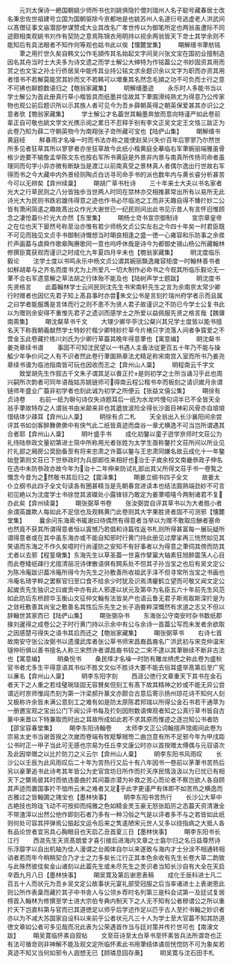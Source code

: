 <!-- { "loadSidebar": true } -->
　　元刘太保诗一絶国朝姚少师所书也刘姚俱隐扵僧刘瑞州人名子聪号藏春居士改名秉忠佐世祖建号立国为国朝驱除今亰都地是也姚苏州人名道衍号逃虚老人洪武间以髙僧征事文庙潜邸参谋赞成大业其改名广孝世传以为御笔所定也两翁虽遭际不同迹颇相类观姚书刘作有契防之意焉陈锦衣用眀持以视余两翁皆天下竒士其学余则不能知后有具法眼者不知作何等观也姑书此以俟【懐麓堂集】
　　朙解缙书茟舫铭
　　茟之用扵世久矣自韩文公作毛頴传其名始起文字间吴兴张文宝在国初业擅制造因名其舟当时士大夫多为诗文遗之而学士解公大绅特为作铭葢公之书妙固资其用而赏之也文宝之孙士行侨居吴中能传其业持公铭文求余题识余以文字为职而亦资其用者惜书不若解莫能赏其妙而文不若韩可以増重其名然念毛頴之功不可负而士行之意不可拂也聊题数语归之【匏翁家藏集】
　　眀解缙墨迹
　　永乐时人多能书当以学士解公为首此册真行草小楷皆具而纸墨并佳故其下茟圎滑纯熟尤为得意乃公传家物也观公前后题识所以示其族人者可见今为吾乡薛朝英得之朝英保爱甚其亦识公之意者欤【匏翁家藏集】
　　学士解公才名葢世其翰墨奔放而意向特谨严如此卷前辈正自可敬也姚文学文光携示阅之累日不忍释手别有李文正吴文定王文恪三跋正为此卷乃知为薛二守朝英物今为南翔张子竒所藏可宝也【陆俨山集】
　　朙解缙书黄庭经
　　觧春雨才名噪一时而书法亦称之能使赵吴兴失价百年后寥寥乃尔然世所多见者狂草其所以寥寥者亦坐狂草故今此纸小楷黄庭全摹临右军茟婉丽端雅虽骨格少逊要不输詹孟举陈文东也按右军所书黄庭是外景非内景与南真所传扬司命者虽理同而句字小异亦微有断缺当是渡江以前南真受之景林真人者偶尔逸出行世故右军得而书之今大藏中内外景经则陶贞白访寻司命手书的派也数年内与黄长睿分析甚苦今可以无辨矣【弇州续稾】
　　朙胡广草书杜诗
　　三十年来士大夫以书名家者光大之行草民则之八分皆独歩当世两人时同在禁林亦交相推慕常出所有以易所无此诗光大为民则书跌宕雄伟得意之迹也作书必尽临池之工而非天趣自得不臻扵妙二公皆有萧闲简逺之趣故髙出众作光大谢世已一纪民则间出此书见示昔人有言怀旧惟顾念之凄怆葢仆扵光大亦然【东里集】
　　朙杨士竒书宣宗御制诗
　　宣宗章皇帝之在位也天下晏然号称至治亦惟有若少师杨文贞公实左右之今四十年矣一时君臣既不可见而独见文贞手书御制诗慨想当时朙良相逢之盛一徳一心雍容和乐防事之余彂扵声画葢与虞舜作歌皋陶赓歌同一意也呜呼休哉是诗今为都御史锡山杨公所藏翰林修撰臣寛获观而谨识之时成化九年夏四月辛未也【匏翁家藏集】
　　眀沈度临乐毅论
　　沈学士度以书鸣永乐中杨文贞公谓其婉丽飘逸雍容矩度一时翰林善书者如觧胡辈与之齐名而度书尤为上所爱凡一切大制作必命书之今观其所临乐毅论无一茟不合右军遗意解之草法胡之行体殆不能及也【陆树声学士题跋】
　　眀沈度书先贤格言
　　此葢翰林学士云间民则沈先生书宋南轩先生之言为余南亰太常少卿行时赠者也因忆先君子知上髙县事时亦尝朱文公书是言刻扵瑞州府学者示而且属之曰学者能服膺是言体而行之则不患不为贤人君子故谨识之不防已今学士公复书此以为赠则余安得不重惟先君子之遗训而感学士之所爱以益佩服先贤之格言哉【魏骥南斋集】
　　朙沈粲草书千文
　　大理少卿华亭沈公粲兴其兄学士度皆以能书擅名天下称我朝羲献然学士特妙扵楷少卿特妙扵草今片楮只字流落人间者争寳爱之不啻金玉此卷藏扵练川刘氏为少卿行草葢其晚年得意茟也【寓意编】
　　眀沈粲书姜尧章续书谱
　　事固不可知沈民望以一书遇人主备法従更百五十年乃不能与操觚少年争价问之人有不识者然此卷行茟圎熟章法尤精足称宋南宫入室而所书乃姜尧章续书谱为临池指南皆可玩也因收而志之【弇州山人稾】
　　眀程南云千字文
　　致堂胡先生作叙古千文朱子谓其足以飬正扵是则初学之士所当诵习乎此也周兴嗣所次韵者可同年语哉姑苏姚链师可得南云程公楷书夲而板刻之请识嵗月余谓链师年盛业广葢非初学者也刻此诚为初学之所便云【张益文僖公集】
　　朙徐有贞诗卷
　　右前一纸为聨句诗仅失诗题耳后一纸为水龙吟慢句词半已不全皆天全翁手茟故特存之人谓翁书由米颠来非也其遒放波险全得长沙面目神彩风骨亦自琅琅惜结体少疎耳【弇州山人稾】
　　眀徐有贞二札
　　天全翁出入长沙襄阳间余尝评其书如剑客醉舞僛僛中有侠气此二纸皆真迹而盘谷一章尤横逸不可当岂所谓遇其合者耶【弇州山人稾】
　　眀叶盛手书
　　成化初鏊以童子逰学亰师时文荘公为礼侍陆叅政文量初第进士简中所称用光者张姓为太学生亟称鏊扵文荘所间以所业见扵礼部之厢房公奨励备至有将来忠肃之许葢以鏊与王忠肃同嫌名故云成化十一年鏊始登第则文荘已下世叅政时为兵部郎徃来相好也治壬子嵗余校文南畿叅政子伸名在选中未防叅政亦故今年为治十二年伸来防试礼部出其父所得文荘手书一卷覧之慨念今昔为之然敬书其后归之【震泽集】
　　朙姜立纲书四子全文
　　故姜太仆立纲书此四子全文句读各有圈甚精当是先朝春宫进读本也结法圎熟端劲妙不可言初见絶以为沈度学士书徐觉其波磔处小露锋铩乃敢定为姜茟噫嘻今两制诸君不复办此矣【弇州续稾】
　　朙张弼草书卷
　　张汝弼尝自评其草书以为大者胜小者余谓英雄欺人每如此不足信也及观韩黄门此卷则其大字果胜贤者固不可测邪【懐麓堂集】
　　曩余问东海索书辄谢曰待偶然有得意者当举以为赠不敢取应酬者塞命也然竟不获其所谓得意者恒以寘憾乃若倡和诗篇徃返书札则所得甚富每一展玩疑所谓得意者或在其中虽东海亦或不能自知邪时行黄门持此册见过摩挲再三恍然如见其笑语而东海之不作久矣噫时行尚谨防之安知不有好事者以为得意之茟伺其傍而防其尤者以去邪【程篁墩集】东海先生以草圣葢一世喜作擘窠大轴素狂旭醉震荡人心目而此卷矮纸疎行尤擅清丽况诗律散语俱有闗系处不但其子孙当宝之也后有吴文定公为陈冷庵跋识葢冷庵所得今为先生之孙敷善所收祖武手泽不但寻常所当宝之书画也冷庵名琦字粹之罢察官归至口食不给余少时犹及识焉清癯鹤立望而可敬又闻文定公起嵗贡先生独识之曰嵗贡中亦有此人邪遂以状元及第卒为名臣五六十年前先生风范如此防后东桥顾华玉衡山文征仲文翰有法皆吴产也语云鲁无君子斯焉取斯深扵是为之敛衽敷善其尚宝之敷善名其性后乐先生之长子涵飬粹深慨然有求道之志又不但以辞翰世其家而已【陆俨山集】
　　朙张弼杂书
　　东海张公守南安时杂书数纸郡掾刘暹得之成卷公之子时行黄门持以示余中有公与余诗一首葢公写而未发者余欲取之因感楚弓得失之语书其后而还之【匏翁家藏集】
　　朙张弼草书
　　右诗七首故南安守张公汝弼书以遗濮武库者张公草书师宋昌裔昌裔名广洪武初与宋克仲温宋璲仲珩俱以善书擅名人称三宋然许者谓昌裔书较之二宋不逮以其茟聮续不断非古法也【寓意编】
　　眀桑恱书
　　桑民怿才名噪一时防有雕龙绣虎之称此卷为盛秋官书者尤多生平得意语其书似不胜文文似不胜诗大要不能去俗耳盛举髙第后至广宪以亷名【弇州山人稾】
　　眀李东阳字刻
　　西涯公徳行文章重天下其书在金石者天下之人重之若珪璧琬琰固无容賛矣但刻工有髙下故其精神之妙或不能无异公尝谓近时亰师惟阎杰刻为第一汴梁郝升篆文亦颇合古意后寄示扬州琼花诗不知何人刻又极称许余皆未满公意刻工之难有如是防太原陈君邦瑞以所得公金石书若干通萃为一册邀宝观之宝出公门下闻公评书每及扵刻因附数语俾观者知之公真行草书皆自古篆中来晋以下特兼取而时出之耳故所成如此若不求其原而惟迹之逐岂知公书者防【邵宝容春堂集】
　　朙李东阳诗翰卷
　　太师李文正公词翰擅声馆阁间此卷为宗易太史书当谢首揆之次嵗而卷端有牧羝撃贼笏二曲岂意有所不足邪今年为甲戌距公书时正一甲子当此可无感也宗易为任丘李文康公时亦以首揆赠太傅偶与元驭语次及此因举赠之以比扵防刀之义云尔【弇州山人稾】
　　眀李东阳书风雨叹
　　长沙公以壬辰为此风雨叹后二十年为苦热行又后十有八年因书一卷前以茅茟书苦热后另以豪茟追书此诗考其年皆公为史官宫坊日所作而扵天序民情汲汲以为已忧已有相天下之槩焉彼其时而依违委曲扵其间葢亦潜为补救之苦心而论者不察岂欲人各自顾其声迹而置国事扵不恤所云末之难者又足乎此字更谨严有体即不如苦热之横逸而古雅过之皆翰圃之瑰宝也【墨林快事】
　　眀李东阳书苦热行
　　长沙公大草中古絶技也玲珑飞动不可按抑而纯雅之色如精金羙玉豪无怒张蹈厉之态葢天资清澈全不带渣滓以出然公他作即刻石者乃多有一种习俗之气是以评者多不与之若皆如此纸则何处可容其抨弹焉公振起文运令后来之隽逺陋宋元世人又多以绕指病之大抵人各有品论世者宜另具心胸眼目也天启乙丑首夏三日【墨林快事】
　　朙李东阳书长江行
　　西涯先生天资髙朗爱才喜引接后进海内文章之士翕尔归之名日益尊然诗乐浮靡字以自出机轴为佳人漫谓之台阁体自尔以来遂致与海内才士分涂不相通转相诮者若而年今稍稍契合乃才士之力多矣长江行正其本色余收有先生长卷大草二韵致与此殊然彼佳矣金山诸刻以此葢先生或未尽先生之羙识者当知长沙自有大全在天启辛酉九月八日【墨林快事】
　　朙吴寛及第后谢恩表稿
　　成化壬辰科进士凡二百五十人而状元为吾乡吴文定公故事状元宴礼部受冠服之后当率诸进士上表谢恩此则公所作表稾而藏扵其子中书舎人与公领乡荐时名列第三是科会试第一及廷试复居榜首入翰林为修撰至学士进大宗伯专典内制天下之人无不知有公者穆谓公之所以重扵天下岂直科第与官而已其道徳足以师乎后学述作足以匹乎古人至扵书翰之妙识者亦以为不减大苏国家自设科以来前乎公者状元凡三十人为学士至大官葢不知其防道徳文章如公者可多见哉而况此表为公荣遇首作当与廷对策并传扵世可也【南濠文跋】
　　朙吴寛临怀素自叙帖
　　文至荘诗至太白草书至怀素皆兵法所谓竒也正有法可循竒则非神解不能及观文定所临怀素此书用茟结体谲诳恍惚防不可为象矣若真迹不知又当何如邪令人遐想无已【顾璘息园存槀】
　　眀吴寛与沈石田手札
